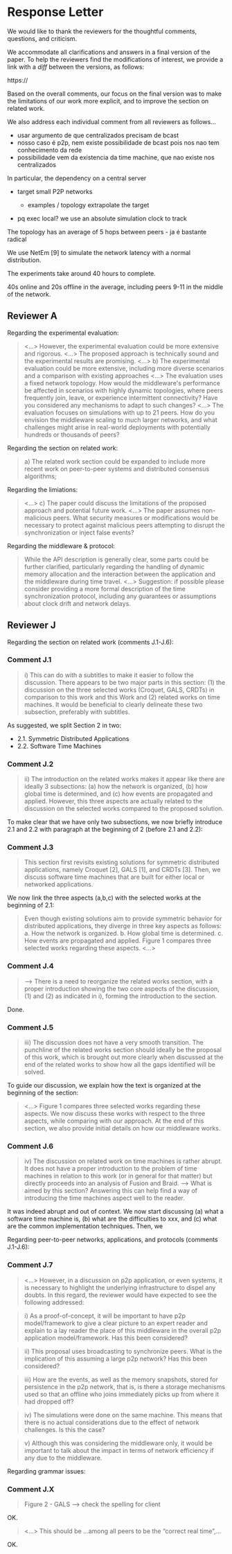# Response Letter

We would like to thank the reviewers for the thoughtful comments, questions,
and criticism.

We accommodate all clarifications and answers in a final version of the paper.
To help the reviewers find the modifications of interest, we provide a link
with a *diff* between the versions, as follows:

https://

Based on the overall comments, our focus on the final version was to make the
limitations of our work more explicit, and to improve the section on related
work.

We also address each individual comment from all reviewers as follows...

- usar argumento de que centralizados precisam de bcast
- nosso caso é p2p, nem existe possibilidade de bcast pois nos nao tem
  conhecimento da rede
- possibilidade vem da existencia da time machine, que nao existe nos centralizados

In particular, the dependency on a central server

- target small P2P networks
    - examples / topology extrapolate the target

- pq exec local?
we use an absolute simulation clock to track

The topology has an average of 5 hops between peers
    - ja é bastante radical

We use NetEm [9] to simulate the network latency with
a normal distribution.

The experiments take around 40 hours to complete.


40s online and 20s offline in the
average, including peers 9-11 in the middle of the network.

## Reviewer A

Regarding the experimental evaluation:

> <...>
> However, the experimental evaluation could be more extensive and rigorous.
> <...>
> The proposed approach is technically sound and the experimental results are
> promising.
> <...>
> b) The experimental evaluation could be more extensive, including more
> diverse scenarios and a comparison with existing approaches
> <...>
> The evaluation uses a fixed network topology. How would the middleware's
> performance be affected in scenarios with highly dynamic topologies, where
> peers frequently join, leave, or experience intermittent connectivity?
> Have you considered any mechanisms to adapt to such changes?
> <...>
> The evaluation focuses on simulations with up to 21 peers. How do you
> envision the middleware scaling to much larger networks, and what challenges
> might arise in real-world deployments with potentially hundreds or thousands
> of peers?

Regarding the section on related work:

> a) The related work section could be expanded to include more recent work on
> peer-to-peer systems and distributed consensus algorithms;

Regarding the limiations:

> <...>
> c) The paper could discuss the limitations of the proposed approach and
> potential future work.
> <...>
> The paper assumes non-malicious peers. What security measures or
> modifications would be necessary to protect against malicious peers
> attempting to disrupt the synchronization or inject false events?

Regarding the middleware & protocol:

> While the API description is generally clear, some parts could be further
> clarified, particularly regarding the handling of dynamic memory allocation
> and the interaction between the application and the middleware during time
> travel.
> <...>
> Suggestion: if possible please consider providing a more formal description
> of the time synchronization protocol, including any guarantees or assumptions
> about clock drift and network delays.

## Reviewer J

Regarding the section on related work (comments J.1-J.6):

### Comment J.1

> i) This can do with a subtitles to make it easier to follow the discussion.
> There appears to be two major parts in this section: (1) the discussion on
> the three selected works (Croquet, GALS, CRDTs) in comparison to this work
> and this Work and (2) related works on time machines. It would be beneficial
> to clearly delineate these two subsection, preferably with subtitles.

As suggested, we split Section 2 in two:

- 2.1. Symmetric Distributed Applications
- 2.2. Software Time Machines

### Comment J.2

> ii) The introduction on the related works makes it appear like there are
> ideally 3 subsections: (a) how the network is organized, (b) how global time
> is determined, and (c) how events are propagated and applied.
> However, this three aspects are actually related to the discussion on the
> selected works compared to the proposed solution.

To make clear that we have only two subsections, we now briefly introduce 2.1
and 2.2 with paragraph at the beginning of 2 (before 2.1 and 2.2):

### Comment J.3

> This section first revisits existing solutions for symmetric distributed
> applications, namely Croquet [2], GALS [1], and CRDTs [3]. Then, we discuss
> software time machines that are built for either local or networked
> applications.

We now link the three aspects (a,b,c) with the selected works at the beginning
of 2.1:

> Even though existing solutions aim to provide symmetric behavior for
> distributed applications, they diverge in three key aspects as follows:
> a. How the network is organized.
> b. How global time is determined.
> c. How events are propagated and applied.
> Figure 1 compares three selected works regarding these aspects.
> <...>

### Comment J.4

> --> There is a need to reorganize the related works section, with a proper
> introduction showing the two core aspects of the discussion, (1) and (2) as
> indicated in i), forming the introduction to the section.

Done.

### Comment J.5

> iii) The discussion does not have a very smooth transition. The punchline of
> the related works section should ideally be the proposal of this work, which
> is brought out more clearly when discussed at the end of the related works to
> show how all the gaps identified will be solved.

To guide our discussion, we explain how the text is organized at the beginning
of the section:

> <...>
> Figure 1 compares three selected works regarding these aspects. We now
> discuss these works with respect to the three aspects, while comparing with
> our approach. At the end of this section, we also provide initial details on
> how our middleware works.

### Comment J.6

> iv) The discussion on related work on time machines is rather abrupt.
> It does not have a proper introduction to the problem of time machines in
> relation to this work (or in general for that matter) but directly proceeds
> into an analysis of Fusion and Braid.
> --> What is aimed by this section? Answering this can help find a way of
> introducing the time machines aspect well to the reader.

It was indeed abrupt and out of context.
We now start discussing (a) what a software time machine is, (b) what are the
difficulties to xxx, and (c) what are the common implementation techniques.
Then, we

Regarding peer-to-peer networks, applications, and protocols (comments J.1-J.6):

### Comment J.7

> <...>
> However, in a discussion on p2p application, or even systems, it is necessary
> to highlight the underlying infrastructure to dispel any doubts.
> In this regard, the reviewer would have expected to see the following
> addressed:

> i) As a proof-of-concept, it will be important to have p2p
> model/framework to give a clear picture to an expert reader and explain to a
> lay reader the place of this middleware in the overall p2p application
> model/framework. Has this been considered?

> ii) This proposal uses broadcasting to synchronize peers. What is the
> implication of this assuming a large p2p network? Has this been considered?

> iii) How are the events, as well as the memory snapshots, stored for
> persistence in the p2p network, that is, is there a storage mechanisms used
> so that an offline who joins immediately picks up from where it had dropped off?

> iv) The simulations were done on the same machine. This means that there is
> no actual considerations due to the effect of network challenges. Is this the
> case?

> v) Although this was considering the middleware only, it would be important
> to talk about the impact in terms of network efficiency if any due to the
> middleware.

Regarding grammar issues:

### Comment J.X

> Figure 2 - GALS --> check the spelling for client

OK.

> <...>
> This should be ...among all peers to be the “correct real time”,...

OK.
